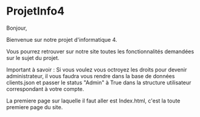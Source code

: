 # ProjetInfo4

Bonjour,

Bienvenue sur notre projet d'informatique 4.

Vous pourrez retrouver sur notre site toutes les fonctionnalités demandées sur le sujet du projet.

Important à savoir : Si vous voulez vous octroyez les droits pour devenir administrateur, il vous faudra vous rendre dans la base de données clients.json et passer le status "Admin" à True dans la structure utilisateur correspondant à votre compte.

La premiere page sur laquelle il faut aller est Index.html, c'est la toute premiere page du site.
